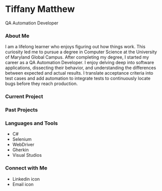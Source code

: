 <div>
  <h1>Tiffany Matthew</h1>
  <p>QA Automation Developer</p>
</div>

### About Me
I am a lifelong learner who enjoys figuring out how things work. This curiosity led me to pursue a degree in Computer Science at the University of Maryland Global Campus. After completing my degree, I started my career as a QA Automation Developer. I enjoy delving deep into software applications, dissecting their behavior, and understanding the differences between expected and actual results. I translate acceptance criteria into test cases and add automation to integrate tests to continuously locate bugs before they reach production.

### Current Project
### Past Projects
### Languages and Tools
- C#
- Selenium
- WebDriver
- Gherkin
- Visual Studios
### Connect with Me
- Linkedin icon
- Email icon
  




